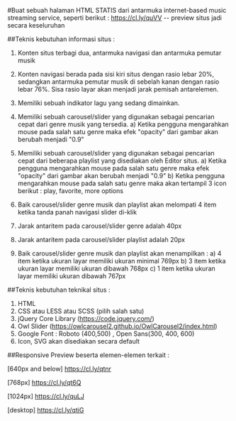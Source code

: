 #Buat sebuah halaman HTML STATIS dari antarmuka internet-based music streaming service, seperti berikut :
https://cl.ly/quVV -- preview situs jadi secara keseluruhan


##Teknis kebutuhan informasi situs : 

1. Konten situs terbagi dua, antarmuka navigasi dan antarmuka pemutar musik

2. Konten navigasi berada pada sisi kiri situs dengan rasio lebar 20%, sedangkan antarmuka pemutar musik di sebelah kanan
dengan rasio lebar 76%. Sisa rasio layar akan menjadi jarak pemisah antarelemen.

3. Memiliki sebuah indikator lagu yang sedang dimainkan.

4. Memiliki sebuah carousel/slider yang digunakan sebagai pencarian cepat dari genre musik yang tersedia.
	a) Ketika pengguna mengarahkan mouse pada salah satu genre maka efek "opacity" dari gambar akan berubah menjadi "0.9"

4. Memiliki sebuah carousel/slider yang digunakan sebagai pencarian cepat dari beberapa playlist yang disediakan oleh Editor situs.
	a) Ketika pengguna mengarahkan mouse pada salah satu genre maka efek "opacity" dari gambar akan berubah menjadi "0.9"
	b) Ketika pengguna mengarahkan mouse pada salah satu genre maka akan tertampil 3 icon berikut : play, favorite, more options 

5. Baik carousel/slider genre musik dan playlist akan melompati 4 item ketika tanda panah navigasi slider di-klik

6. Jarak antaritem pada carousel/slider genre adalah 40px

6. Jarak antaritem pada carousel/slider playlist adalah 20px

7. Baik carousel/slider genre musik dan playlist akan menampilkan :
	a) 4 item ketika ukuran layar memiliki ukuran minimal 769px
	b) 3 item ketika ukuran layar memiliki ukuran dibawah 768px
	c) 1 item ketika ukuran layar memiliki ukuran dibawah 767px


##Teknis kebutuhan teknikal situs :

1. HTML
2. CSS atau LESS atau SCSS (pilih salah satu)
3. jQuery Core Library (https://code.jquery.com/)
4. Owl Slider (https://owlcarousel2.github.io/OwlCarousel2/index.html)
5. Google Font : Roboto (400,500) , Open Sans(300, 400, 600)
6. Icon, SVG akan disediakan secara default


##Responsive Preview beserta elemen-elemen terkait : 

[640px and below]
https://cl.ly/qtnr

[768px]
https://cl.ly/qt6Q

[1024px]
https://cl.ly/quLJ

[desktop]
https://cl.ly/qtiG